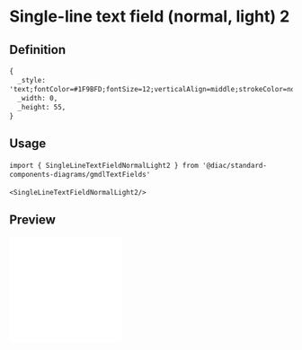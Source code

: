 # Single-line text field (normal, light) 2

## Definition

```
{
  _style: 'text;fontColor=#1F9BFD;fontSize=12;verticalAlign=middle;strokeColor=none;fillColor=none;whiteSpace=wrap;html=1;',
  _width: 0,
  _height: 55,
}
```

## Usage

```
import { SingleLineTextFieldNormalLight2 } from '@diac/standard-components-diagrams/gmdlTextFields'

<SingleLineTextFieldNormalLight2/>
```

## Preview

<img src="./single-line-text-field-normal-light-2.png" width="200"/>
